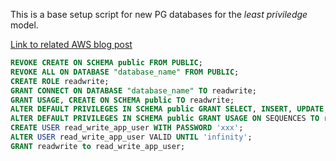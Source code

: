 This is a base setup script for new PG databases for the _least priviledge_ model.

[Link to related AWS blog post](https://aws.amazon.com/blogs/database/managing-postgresql-users-and-roles/)

```SQL
REVOKE CREATE ON SCHEMA public FROM PUBLIC;
REVOKE ALL ON DATABASE "database_name" FROM PUBLIC;
CREATE ROLE readwrite;
GRANT CONNECT ON DATABASE "database_name" TO readwrite;
GRANT USAGE, CREATE ON SCHEMA public TO readwrite;
ALTER DEFAULT PRIVILEGES IN SCHEMA public GRANT SELECT, INSERT, UPDATE, DELETE ON TABLES TO readwrite;
ALTER DEFAULT PRIVILEGES IN SCHEMA public GRANT USAGE ON SEQUENCES TO readwrite;
CREATE USER read_write_app_user WITH PASSWORD 'xxx';
ALTER USER read_write_app_user VALID UNTIL 'infinity';
GRANT readwrite to read_write_app_user;
```
